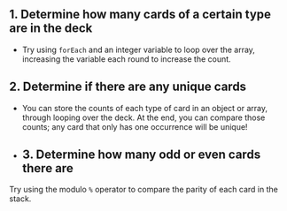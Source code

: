 <!--
This is the markdown file with the hints for students to use while completing this concept challenge.

See https://github.com/exercism/v3/blob/master/docs/concept-exercises.md#docshintsmd
-->

## 1. Determine how many cards of a certain type are in the deck

- Try using `forEach` and an integer variable to loop over the array, increasing the variable each round to increase the count.

## 2. Determine if there are any unique cards

- You can store the counts of each type of card in an object or array, through looping over the deck. At the end, you can compare those counts; any card that only has one occurrence will be unique!

- ## 3. Determine how many odd or even cards there are

Try using the modulo `%` operator to compare the parity of each card in the stack.
